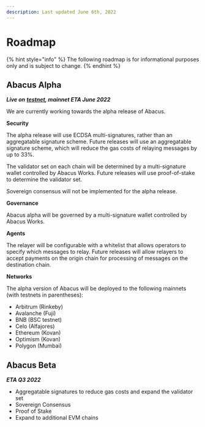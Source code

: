 ```yaml
---
description: Last updated June 6th, 2022
---
```


# Roadmap

{% hint style="info" %}
The following roadmap is for informational purposes only and is subject to change.
{% endhint %}

## Abacus Alpha

_**Live on**_ [_**testnet**_](../developers/contract-addresses/testnet.md)_**, mainnet ETA June 2022**_

We are currently working towards the alpha release of Abacus.

**Security**

The alpha release will use ECDSA multi-signatures, rather than an aggregatable signature scheme. Future releases will use an aggregatable signature scheme, which will reduce the gas costs of relaying messages by up to 33%.

The validator set on each chain will be determined by a multi-signature wallet controlled by Abacus Works. Future releases will use proof-of-stake to determine the validator set.

Sovereign consensus will not be implemented for the alpha release.

**Governance**

Abacus alpha will be governed by a multi-signature wallet controlled by Abacus Works.

**Agents**

The relayer will be configurable with a whitelist that allows operators to specify which messages to relay. Future releases will allow relayers to accept payments on the origin chain for processing of messages on the destination chain.

**Networks**

The alpha version of Abacus will be deployed to the following mainnets (with testnets in parentheses):

* Arbitrum (Rinkeby)
* Avalanche (Fuji)
* BNB (BSC testnet)
* Celo (Alfajores)
* Ethereum (Kovan)
* Optimism (Kovan)
* Polygon (Mumbai)

## Abacus Beta

_**ETA Q3 2022**_

* Aggregatable signatures to reduce gas costs and expand the validator set
* Sovereign Consensus
* Proof of Stake
* Expand to additional EVM chains

